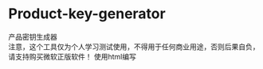 # Product-key-generator
产品密钥生成器     
 注意，这个工具仅为个人学习测试使用，不得用于任何商业用途，否则后果自负，请支持购买微软正版软件！
 使用html编写   
 
